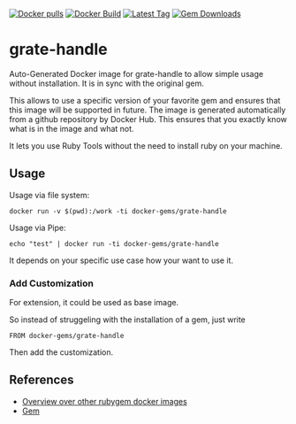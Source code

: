[![Docker pulls](https://img.shields.io/docker/pulls/rubygem/grate-handle.svg)](https://hub.docker.com/r/rubygem/grate-handle/)
[![Docker Build](https://img.shields.io/docker/automated/rubygem/grate-handle.svg)](https://hub.docker.com/r/rubygem/grate-handle/)
[![Latest Tag](https://img.shields.io/github/tag/docker-rubygem/grate-handle.svg)](https://hub.docker.com/r/rubygem/grate-handle/)
[![Gem Downloads](https://img.shields.io/gem/dt/grate-handle.svg)](https://rubygems.org/gems/grate-handle/)
# grate-handle

Auto-Generated Docker image for grate-handle to allow simple usage without installation.
It is in sync with the original gem.

This allows to use a specific version of your favorite gem and ensures that this image will be supported in future.
The image is generated automatically from a github repository by Docker Hub.
This ensures that you exactly know what is in the image and what not.

It lets you use Ruby Tools without the need to install ruby on your machine.

## Usage

Usage via file system:

`docker run -v $(pwd):/work -ti docker-gems/grate-handle`

Usage via Pipe:

`echo "test" | docker run -ti docker-gems/grate-handle`

It depends on your specific use case how your want to use it.

### Add Customization

For extension, it could be used as base image.

So instead of struggeling with the installation of a gem, just write

`FROM docker-gems/grate-handle`

Then add the customization.

## References

 - [Overview over other rubygem docker images](https://github.com/thinkbot/docker-rubygem)
 - [Gem](https://rubygems.org/gems/grate-handle/)
